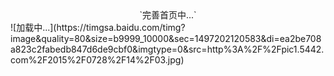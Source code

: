 <center>`完善首页中...`</center>
![加载中...](https://timgsa.baidu.com/timg?image&quality=80&size=b9999_10000&sec=1497202120583&di=ea2be708a823c2fabedb847d6de9cbf0&imgtype=0&src=http%3A%2F%2Fpic1.5442.com%2F2015%2F0728%2F14%2F03.jpg)
